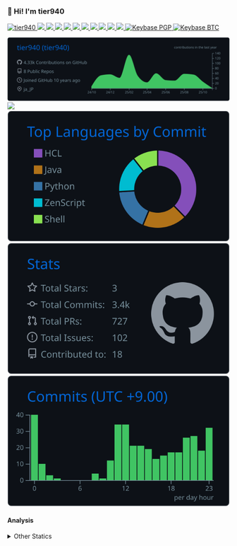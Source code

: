 ### 👋 Hi! I'm tier940

<p align="left"> 
  <a href="https://github.com/tier940/tier940/">
    <img src="https://komarev.com/ghpvc/?username=tier940" alt="tier940" />
  </a>
  <a href="http://twitter.com/tier940">
    <img height="20" src="https://img.shields.io/twitter/follow/tier940?label=Twitter&logo=twitter&style=flat" />
  </a>
  <a href="https://github.com/tier940">
    <img height="20" src="https://img.shields.io/github/followers/tier940?label=follow&logo=github&style=flat" />
  </a>
  <a href="https://www.reddit.com/user/tier940">
    <img height="20" src="https://img.shields.io/reddit/user-karma/combined/tier940?label=Reddit&logo=reddit&style=flat" />
  </a>
  <a href="https://stackoverflow.com/users/17317833/tier940">
    <img height="20" src="https://img.shields.io/stackexchange/stackoverflow/r/17317833?label=StackOverflow&logo=stack-overflow&style=flat" />
  </a>
  <a href="https://zenn.dev/tier940">
    <img height="20" src="https://zenn.badge.nikaera.com/s/tier940/likes" />
  </a>
  <a href="https://zenn.dev/tier940">
    <img height="20" src="https://zenn.badge.nikaera.com/s/tier940/followers" />
  </a>
  <a href="https://zenn.dev/tier940">
    <img height="20" src="https://zenn.badge.nikaera.com/s/tier940/articles" />
  </a>
  <a href="http://qiita.com/tier940">
    <img height="20" src="https://qiita-badge.apiapi.app/s/tier940/posts.svg" />
  </a>
  <a href="http://qiita.com/tier940">
    <img height="20" src="https://qiita-badge.apiapi.app/s/tier940/contributions.svg" />
  </a>
  <a href="https://github.com/tier940/tier940/">
    <img height="20" src="https://github.com/tier940/tier940/actions/workflows/main.yml/badge.svg" />
  </a>
  <a href="https://keybase.io/tier940">
    <img alt="Keybase PGP" src="https://img.shields.io/keybase/pgp/tier940">
  </a>
  <a href="https://keybase.io/tier940">
    <img alt="Keybase BTC" src="https://img.shields.io/keybase/btc/tier940">
  </a>
</p>

[![](https://raw.githubusercontent.com/tier940/tier940/main/profile-summary-card-output/github_dark/0-profile-details.svg)](https://github.com/vn7n24fzkq/github-profile-summary-cards)
[![](https://raw.githubusercontent.com/tier940/tier940/main/profile-summary-card-output/github_dark/1-repos-per-language.svg)](https://github.com/vn7n24fzkq/github-profile-summary-cards) [![](https://raw.githubusercontent.com/tier940/tier940/main/profile-summary-card-output/github_dark/2-most-commit-language.svg)](https://github.com/vn7n24fzkq/github-profile-summary-cards)
[![](https://raw.githubusercontent.com/tier940/tier940/main/profile-summary-card-output/github_dark/3-stats.svg)](https://github.com/vn7n24fzkq/github-profile-summary-cards) [![](https://raw.githubusercontent.com/tier940/tier940/main/profile-summary-card-output/github_dark/4-productive-time.svg)](https://github.com/vn7n24fzkq/github-profile-summary-cards)


#### Analysis
<!-- <img height="150" src="https://github.com/tier940/tier940/blob/master/images/stat.svg" alt="Alternative Text"/> -->

<details>
  <summary>Other Statics</summary>
  <!--START_SECTION:waka-->
![Code Time](http://img.shields.io/badge/Code%20Time-3%2C001%20hrs%2034%20mins-blue)

**🐱 My GitHub Data** 

> 📦 21.3 kB Used in GitHub's Storage 
 > 
> 💼 Opted to Hire
 > 
> 📜 10 Public Repositories 
 > 
> 🔑 1 Private Repositories 
 > 
**I'm an Early 🐤** 

```text
🌞 Morning                1817 commits        ████░░░░░░░░░░░░░░░░░░░░░   15.83 % 
🌆 Daytime                4139 commits        █████████░░░░░░░░░░░░░░░░   36.05 % 
🌃 Evening                4269 commits        █████████░░░░░░░░░░░░░░░░   37.18 % 
🌙 Night                  1256 commits        ███░░░░░░░░░░░░░░░░░░░░░░   10.94 % 
```
📅 **I'm Most Productive on Saturday** 

```text
Monday                   1132 commits        ██░░░░░░░░░░░░░░░░░░░░░░░   09.86 % 
Tuesday                  2015 commits        ████░░░░░░░░░░░░░░░░░░░░░   17.55 % 
Wednesday                1302 commits        ███░░░░░░░░░░░░░░░░░░░░░░   11.34 % 
Thursday                 1296 commits        ███░░░░░░░░░░░░░░░░░░░░░░   11.29 % 
Friday                   1465 commits        ███░░░░░░░░░░░░░░░░░░░░░░   12.76 % 
Saturday                 2210 commits        █████░░░░░░░░░░░░░░░░░░░░   19.25 % 
Sunday                   2061 commits        ████░░░░░░░░░░░░░░░░░░░░░   17.95 % 
```


📊 **This Week I Spent My Time On** 

```text
🕑︎ Time Zone: Asia/Tokyo

💬 Programming Languages: 
Java                     11 hrs 9 mins       ███████████░░░░░░░░░░░░░░   42.06 % 
PHP                      8 hrs               ████████░░░░░░░░░░░░░░░░░   30.20 % 
JSON                     1 hr 23 mins        █░░░░░░░░░░░░░░░░░░░░░░░░   05.27 % 
Markdown                 1 hr 4 mins         █░░░░░░░░░░░░░░░░░░░░░░░░   04.03 % 
Groovy                   59 mins             █░░░░░░░░░░░░░░░░░░░░░░░░   03.73 % 

🔥 Editors: 
IntelliJ                 14 hrs 35 mins      ██████████████░░░░░░░░░░░   54.99 % 
VS Code                  11 hrs 56 mins      ███████████░░░░░░░░░░░░░░   45.01 % 

💻 Operating System: 
Windows                  17 hrs 10 mins      ████████████████░░░░░░░░░   64.73 % 
Linux                    9 hrs 21 mins       █████████░░░░░░░░░░░░░░░░   35.27 % 
```

**I Mostly Code in Java** 

```text
Java                     12 repos            ███████████░░░░░░░░░░░░░░   44.44 % 
ZenScript                3 repos             ███░░░░░░░░░░░░░░░░░░░░░░   11.11 % 
HTML                     2 repos             ██░░░░░░░░░░░░░░░░░░░░░░░   07.41 % 
HCL                      2 repos             ██░░░░░░░░░░░░░░░░░░░░░░░   07.41 % 
Dockerfile               1 repo              █░░░░░░░░░░░░░░░░░░░░░░░░   03.70 % 
```



**Timeline**

![Lines of Code chart](https://raw.githubusercontent.com/tier940/tier940/main/assets/bar_graph.png)


 Last Updated on 26/12/2023 00:13:40 UTC
<!--END_SECTION:waka-->
</details>
